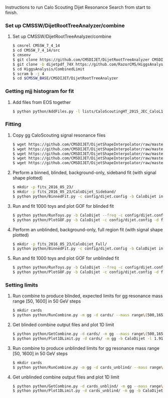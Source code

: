 
Instructions to run Calo Scouting Dijet Resonance Search from start to finish.

### Set up CMSSW/DijetRootTreeAnalyzer/combine
1. Set up CMSSW/DijetRootTreeAnalyzer/combine
    
    ```sh
    $ cmsrel CMSSW_7_4_14
    $ cd CMSSW_7_4_14/src
    $ cmsenv
    $ git clone https://github.com/CMSDIJET/DijetRootTreeAnalyzer CMSDIJET/DijetRootTreeAnalyzer
    $ git clone -b dijetpdf_74X https://github.com/RazorCMS/HiggsAnalysis-CombinedLimit HiggsAnalysis/CombinedLimit
    $ cd HiggsAnalysis/CombinedLimit
    $ scram b -j 4
    $ cd $CMSSW_BASE/CMSDIJET/DijetRootTreeAnalyzer
    ```
    
### Getting mjj histogram for fit
1. Add files from EOS together
    
    ```sh
    $ python python/AddFiles.py -l lists/CaloScoutingHT_2015_JEC_CaloL1L2L3_PFL2L3Residual_BiasCorrected_20160523_161841_reduced_skim.txt -o inputs/data_CaloScoutingHT_Run2015D_BiasCorrected_CaloDijet.root
    ```

### Fitting
1. Copy gg CaloScouting signal resonance files
    
    ```sh
    $ wget https://github.com/CMSDIJET/DijetShapeInterpolator/raw/master/ResonanceShapes_gg_13TeV_CaloScouting_Spring15.root -P inputs/
    $ wget https://github.com/CMSDIJET/DijetShapeInterpolator/raw/master/ResonanceShapes_gg_13TeV_CaloScouting_Spring15_JERUP.root -P inputs/
    $ wget https://github.com/CMSDIJET/DijetShapeInterpolator/raw/master/ResonanceShapes_gg_13TeV_CaloScouting_Spring15_JERDOWN.root -P inputs/
    $ wget https://github.com/CMSDIJET/DijetShapeInterpolator/raw/master/ResonanceShapes_gg_13TeV_CaloScouting_Spring15_JESUP.root -P inputs/
    $ wget https://github.com/CMSDIJET/DijetShapeInterpolator/raw/master/ResonanceShapes_gg_13TeV_CaloScouting_Spring15_JESDOWN.root -P inputs/
    ```

1. Perform a binned, blinded, background-only, sideband fit (with signal shape plotted)
    
    ```sh
    $ mkdir -p fits_2016_05_23/
    $ mkdir -p fits_2016_05_23/CaloDijet_Sideband/
    $ python python/BinnedFit.py -c config/dijet.config -b CaloDijet inputs/data_CaloScoutingHT_Run2015D_BiasCorrected_CaloDijet.root --lumi 1918 --fit-region Low,High --plot-region Low,High -d fits_2016_05_23/CaloDijet_Sideband/ -s inputs/ResonanceShapes_gg_13TeV_CaloScouting_Spring15.root -m gg --mass 750 --xsec 15 --fit-spectrum
    ```
	
1. Run and fit 1000 toys and plot GOF for blinded fit
    
    ```sh
    $ python python/RunToys.py -b CaloDijet --freq -c config/dijet.config --lumi 1918 --fit-region Low,High  -d fits_2016_05_23/CaloDijet_Sideband/ -i fits_2016_05_23/CaloDijet_Sideband/DijetFitResults_CaloDijet.root  -t 1000 -s 0
    $ python python/PlotGOF.py -b CaloDijet -c config/dijet.config -d fits_2016_05_23/CaloDijet_Sideband/ -t fits_2016_05_23/CaloDijet_Sideband/toys_Freq_s0_CaloDijet.root -l 1918 --data
    ```

1. Perform an unblinded, background-only, full region fit (with signal shape plotted)
    
    ```sh
    $ mkdir -p fits_2016_05_23/CaloDijet_Full/
    $ python python/BinnedFit.py -c config/dijet.config -b CaloDijet inputs/data_CaloScoutingHT_Run2015D_BiasCorrected_CaloDijet.root --lumi 1918 --fit-region Full --plot-region Full -d fits_2016_05_23/CaloDijet_Full/ -s inputs/ResonanceShapes_gg_13TeV_CaloScouting_Spring15.root -m gg --mass 750 --xsec 15 --fit-spectrum
    ```
	
1. Run and fit 1000 toys and plot GOF for unblinded fit
    
    ```sh
    $ python python/RunToys.py -b CaloDijet --freq -c config/dijet.config --lumi 1918 --fit-region Full  -d fits_2016_05_23/CaloDijet_Full/ -i fits_2016_05_23/CaloDijet_Full/DijetFitResults_CaloDijet.root  -t 1000 -s 0
    $ python python/PlotGOF.py -b CaloDijet -c config/dijet.config -d fits_2016_05_23/CaloDijet_Full/ -t fits_2016_05_23/CaloDijet_Full/toys_Freq_s0_CaloDijet.root -l 1918 --data
    ```
	
### Setting limits
1. Run combine to produce blinded, expected limits for gg resonance mass range [50, 1600] in 50 GeV steps
    
    ```sh
    $ mkdir cards
    $ python python/RunCombine.py -m gg -d cards/ --mass range\(500,1650,50\) -c config/dijet.config -i fits_2016_05_23/CaloDijet_Sideband/DijetFitResults_CaloDijet.root -b CaloDijet --rMax 20 --xsec 10 -l 1.918 --blind
    ```

1. Get blinded combine output files and plot 1D limit
    ```sh
    $ python python/GetCombine.py -d cards/ -m gg --mass range\(500,1650,50\) -b CaloDijet --xsec 10 -l 1.918
    $ python python/Plot1DLimit.py -d cards/ -m gg -b CaloDijet -l 1.918
    ```
	
1. Run combine to produce unblinded limits for gg resonance mass range [50, 1600] in 50 GeV steps
    
    ```sh
    $ mkdir cards
    $ python python/RunCombine.py -m gg -d cards_unblind/ --mass range\(500,1650,50\) -c config/dijet.config -i fits_2016_05_23/CaloDijet_Full/DijetFitResults_CaloDijet.root -b CaloDijet --rMax 20 --xsec 10 -l 1.918 
    ```

1. Get unblinded combine output files and plot 1D limit
    ```sh
    $ python python/GetCombine.py -d cards_unblind/ -m gg --mass range\(500,1650,50\) -b CaloDijet --xsec 10 -l 1.918
    $ python python/Plot1DLimit.py -d cards_unblind/ -m gg -b CaloDijet -l 1.918
    ```





